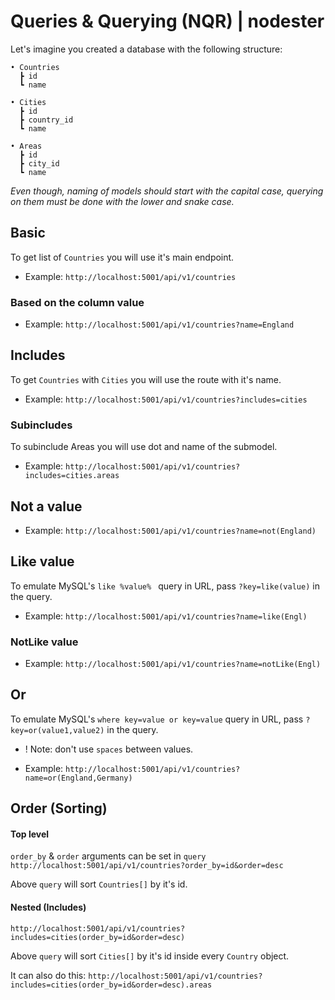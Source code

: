 # Queries & Querying (NQR) | nodester

Let's imagine you created a database with the following structure:

```
• Countries
  ┣ id
  ┗ name

• Cities
  ┣ id
  ┣ country_id
  ┗ name

• Areas
  ┣ id
  ┣ city_id
  ┗ name
```

_Even though, naming of models should start with the capital case, querying on them must be done with the lower and snake case._

## Basic

To get list of `Countries` you will use it's main endpoint.

* Example:
`http://localhost:5001/api/v1/countries`

### Based on the column value

* Example:
`http://localhost:5001/api/v1/countries?name=England`


## Includes

To get `Countries` with `Cities` you will use the route with it's name.

* Example:
`http://localhost:5001/api/v1/countries?includes=cities`

### Subincludes
To subinclude Areas you will use dot and name of the submodel.

* Example:
`http://localhost:5001/api/v1/countries?includes=cities.areas`


## Not a value

* Example:
`http://localhost:5001/api/v1/countries?name=not(England)`


## Like value

To emulate MySQL's `like %value% ` query in URL,
pass `?key=like(value)` in the query.

* Example:
`http://localhost:5001/api/v1/countries?name=like(Engl)`


### NotLike value

* Example:
`http://localhost:5001/api/v1/countries?name=notLike(Engl)`


## Or

To emulate MySQL's `where key=value or key=value` query in URL,
pass `?key=or(value1,value2)` in the query.
* ! Note: don't use `spaces` between values.

* Example:
`http://localhost:5001/api/v1/countries?name=or(England,Germany)`


## Order (Sorting)

#### Top level

`order_by` & `order` arguments can be set in `query`
`http://localhost:5001/api/v1/countries?order_by=id&order=desc`

Above `query` will sort `Countries[]` by it's id.


#### Nested (Includes)

`http://localhost:5001/api/v1/countries?includes=cities(order_by=id&order=desc)`

Above `query` will sort `Cities[]` by it's id inside every `Country` object.

It can also do this:
`http://localhost:5001/api/v1/countries?includes=cities(order_by=id&order=desc).areas`
